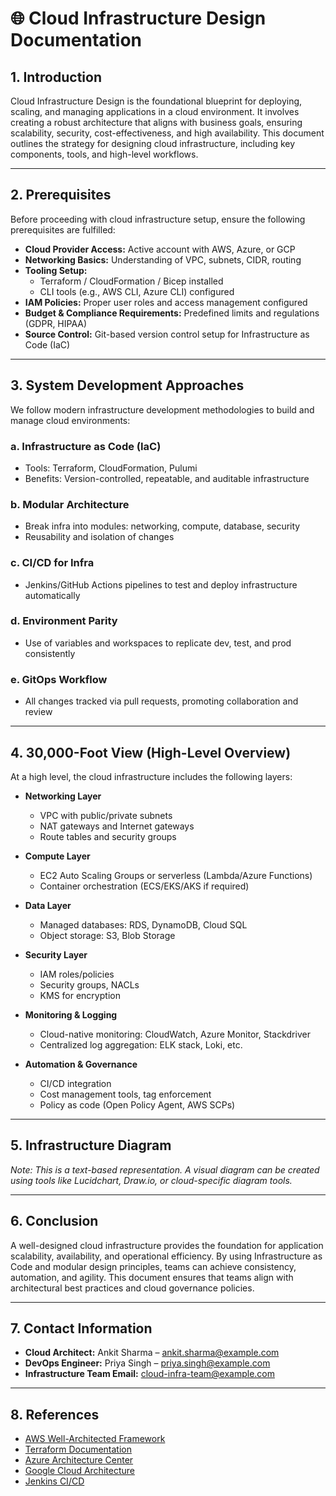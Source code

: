 # 🌐 Cloud Infrastructure Design Documentation

## 1. Introduction

Cloud Infrastructure Design is the foundational blueprint for deploying, scaling, and managing applications in a cloud environment. It involves creating a robust architecture that aligns with business goals, ensuring scalability, security, cost-effectiveness, and high availability. This document outlines the strategy for designing cloud infrastructure, including key components, tools, and high-level workflows.

---

## 2. Prerequisites

Before proceeding with cloud infrastructure setup, ensure the following prerequisites are fulfilled:

- **Cloud Provider Access:** Active account with AWS, Azure, or GCP  
- **Networking Basics:** Understanding of VPC, subnets, CIDR, routing  
- **Tooling Setup:**  
  - Terraform / CloudFormation / Bicep installed  
  - CLI tools (e.g., AWS CLI, Azure CLI) configured  
- **IAM Policies:** Proper user roles and access management configured  
- **Budget & Compliance Requirements:** Predefined limits and regulations (GDPR, HIPAA)  
- **Source Control:** Git-based version control setup for Infrastructure as Code (IaC)

---

## 3. System Development Approaches

We follow modern infrastructure development methodologies to build and manage cloud environments:

### a. Infrastructure as Code (IaC)
- Tools: Terraform, CloudFormation, Pulumi
- Benefits: Version-controlled, repeatable, and auditable infrastructure

### b. Modular Architecture
- Break infra into modules: networking, compute, database, security
- Reusability and isolation of changes

### c. CI/CD for Infra
- Jenkins/GitHub Actions pipelines to test and deploy infrastructure automatically

### d. Environment Parity
- Use of variables and workspaces to replicate dev, test, and prod consistently

### e. GitOps Workflow
- All changes tracked via pull requests, promoting collaboration and review

---

## 4. 30,000-Foot View (High-Level Overview)

At a high level, the cloud infrastructure includes the following layers:

- **Networking Layer**  
  - VPC with public/private subnets  
  - NAT gateways and Internet gateways  
  - Route tables and security groups  

- **Compute Layer**  
  - EC2 Auto Scaling Groups or serverless (Lambda/Azure Functions)  
  - Container orchestration (ECS/EKS/AKS if required)

- **Data Layer**  
  - Managed databases: RDS, DynamoDB, Cloud SQL  
  - Object storage: S3, Blob Storage

- **Security Layer**  
  - IAM roles/policies  
  - Security groups, NACLs  
  - KMS for encryption

- **Monitoring & Logging**  
  - Cloud-native monitoring: CloudWatch, Azure Monitor, Stackdriver  
  - Centralized log aggregation: ELK stack, Loki, etc.

- **Automation & Governance**  
  - CI/CD integration  
  - Cost management tools, tag enforcement  
  - Policy as code (Open Policy Agent, AWS SCPs)

---

## 5. Infrastructure Diagram


*Note: This is a text-based representation. A visual diagram can be created using tools like Lucidchart, Draw.io, or cloud-specific diagram tools.*

---

## 6. Conclusion

A well-designed cloud infrastructure provides the foundation for application scalability, availability, and operational efficiency. By using Infrastructure as Code and modular design principles, teams can achieve consistency, automation, and agility. This document ensures that teams align with architectural best practices and cloud governance policies.

---

## 7. Contact Information

- **Cloud Architect:** Ankit Sharma – ankit.sharma@example.com  
- **DevOps Engineer:** Priya Singh – priya.singh@example.com  
- **Infrastructure Team Email:** cloud-infra-team@example.com  

---

## 8. References

- [AWS Well-Architected Framework](https://aws.amazon.com/architecture/well-architected/)  
- [Terraform Documentation](https://developer.hashicorp.com/terraform/docs)  
- [Azure Architecture Center](https://learn.microsoft.com/en-us/azure/architecture/)  
- [Google Cloud Architecture](https://cloud.google.com/architecture)  
- [Jenkins CI/CD](https://www.jenkins.io/doc/)


